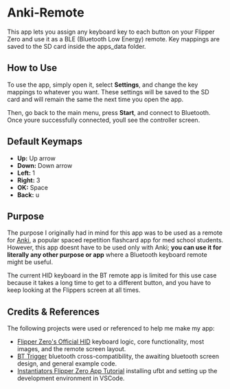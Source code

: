 # Anki-Remote

This app lets you assign any keyboard key to each button on your Flipper Zero and use it as a BLE (Bluetooth Low Energy) remote. Key mappings are saved to the SD card inside the apps_data folder.

## How to Use

To use the app, simply open it, select **Settings**, and change the key mappings to whatever you want. These settings will be saved to the SD card and will remain the same the next time you open the app.

Then, go back to the main menu, press **Start**, and connect to Bluetooth. Once youre successfully connected, youll see the controller screen.

## Default Keymaps

- **Up:** Up arrow
- **Down:** Down arrow
- **Left:** 1 
- **Right:** 3 
- **OK:** Space
- **Back:** u

## Purpose

The purpose I originally had in mind for this app was to be used as a remote for [Anki](https://apps.ankiweb.net/), a popular spaced repetition flashcard app for med school students. However, this app doesnt have to be used only with Anki; **you can use it for literally any other purpose or app** where a Bluetooth keyboard remote might be useful.

The current HID keyboard in the BT remote app is limited for this use case because it takes a long time to get to a different button, and you have to keep looking at the Flippers screen at all times.

## Credits & References

The following projects were used or referenced to help me make my app:
- [Flipper Zero's Official HID](https://github.com/flipperdevices/flipperzero-firmware/tree/dev/applications/system/hid_app) keyboard logic, core functionality, most images, and the remote screen layout.
- [BT Trigger](https://github.com/xMasterX/all-the-plugins/tree/dev/apps_source_code/bluetooth-trigger) bluetooth cross-compatibility, the awaiting bluetooth screen design, and general example code.
- [Instantiators Flipper Zero App Tutorial](https://instantiator.dev/post/flipper-zero-app-tutorial-01/) installing ufbt and setting up the development environment in VSCode.
